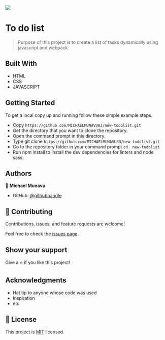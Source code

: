 ![](https://img.shields.io/badge/Microverse-blueviolet)

# To do list

> Purpose of this project is to create a list of tasks dynamically using javascript and webpack


## Built With

- HTML
- CSS
- JAVASCRIPT

<!-- ## Live Demo (if available)

[Live Demo Link](https://livedemo.com) -->


## Getting Started


To get a local copy up and running follow these simple example steps.

- Copy `https://github.com/MICHAELMUNAVU83/new-todolist.git`
- Get the directory that you want to clone the repository.
- Open the command prompt in this directory.
- Type git clone `https://github.com/MICHAELMUNAVU83/new-todolist.git`
- Go to the repository folder in your command prompt `cd  new-todolist`
- Run npm install to install the dev dependencies for linters and node sass.


## Authors



👤 **Michael Munavu**

- GitHub: [@githubhandle](https://github.com/MICHAELMUNAVU83)
<!-- - Twitter: [@twitterhandle](https://twitter.com/twitterhandle) -->
<!-- - LinkedIn: [LinkedIn](https://linkedin.com/in/linkedinhandle) -->

## 🤝 Contributing

Contributions, issues, and feature requests are welcome!

Feel free to check the [issues page](../../issues/).

## Show your support

Give a ⭐️ if you like this project!

## Acknowledgments

- Hat tip to anyone whose code was used
- Inspiration
- etc

## 📝 License

This project is [MIT](./MIT.md) licensed.
